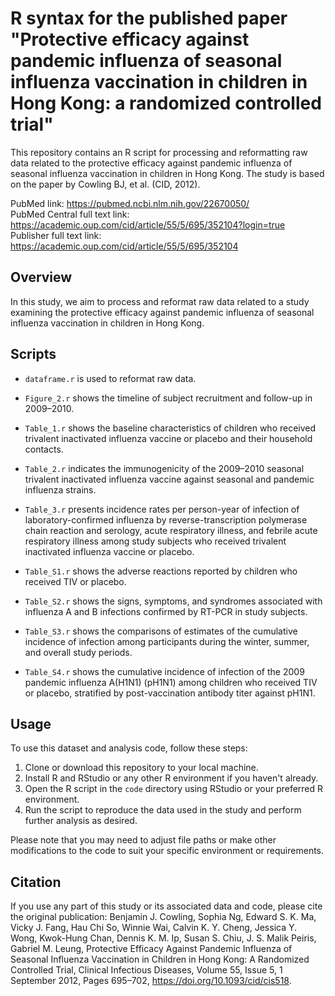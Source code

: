 # R syntax for the published paper "Protective efficacy against pandemic influenza of seasonal influenza vaccination in children in Hong Kong: a randomized controlled trial"

This repository contains an R script for processing and reformatting raw data related to the protective efficacy against pandemic influenza of seasonal influenza vaccination in children in Hong Kong. The study is based on the paper by Cowling BJ, et al. (CID, 2012).

PubMed link: https://pubmed.ncbi.nlm.nih.gov/22670050/  
PubMed Central full text link: https://academic.oup.com/cid/article/55/5/695/352104?login=true  
Publisher full text link: https://academic.oup.com/cid/article/55/5/695/352104

## Overview

In this study, we aim to process and reformat raw data related to a study examining the protective efficacy against pandemic influenza of seasonal influenza vaccination in children in Hong Kong. 

## Scripts

- `dataframe.r` is used to reformat raw data.

- `Figure_2.r` shows the timeline of subject recruitment and follow-up in 2009–2010.

- `Table_1.r` shows the baseline characteristics of children who received trivalent inactivated influenza vaccine or placebo and their household contacts.

- `Table_2.r` indicates the immunogenicity of the 2009–2010 seasonal trivalent inactivated influenza vaccine against seasonal and pandemic influenza strains.

- `Table_3.r` presents incidence rates per person-year of infection of laboratory-confirmed influenza by reverse-transcription polymerase chain reaction and serology, acute respiratory illness, and febrile acute respiratory illness among study subjects who received trivalent inactivated influenza vaccine or placebo.

- `Table_S1.r` shows the adverse reactions reported by children who received TIV or placebo.

- `Table_S2.r` shows the signs, symptoms, and syndromes associated with influenza A and B infections confirmed by RT-PCR in study subjects.

- `Table_S3.r` shows the comparisons of estimates of the cumulative incidence of infection among participants during the winter, summer, and overall study periods.

- `Table_S4.r` shows the cumulative incidence of infection of the 2009 pandemic influenza A(H1N1) (pH1N1) among children who received TIV or placebo, stratified by post-vaccination antibody titer against pH1N1.
  

## Usage

To use this dataset and analysis code, follow these steps:

1. Clone or download this repository to your local machine.
2. Install R and RStudio or any other R environment if you haven't already.
3. Open the R script in the `code` directory using RStudio or your preferred R environment.
4. Run the script to reproduce the data used in the study and perform further analysis as desired.

Please note that you may need to adjust file paths or make other modifications to the code to suit your specific environment or requirements.

## Citation

If you use any part of this study or its associated data and code, please cite the original publication: Benjamin J. Cowling, Sophia Ng, Edward S. K. Ma, Vicky J. Fang, Hau Chi So, Winnie Wai, Calvin K. Y. Cheng, Jessica Y. Wong, Kwok-Hung Chan, Dennis K. M. Ip, Susan S. Chiu, J. S. Malik Peiris, Gabriel M. Leung, Protective Efficacy Against Pandemic Influenza of Seasonal Influenza Vaccination in Children in Hong Kong: A Randomized Controlled Trial, Clinical Infectious Diseases, Volume 55, Issue 5, 1 September 2012, Pages 695–702, https://doi.org/10.1093/cid/cis518.
